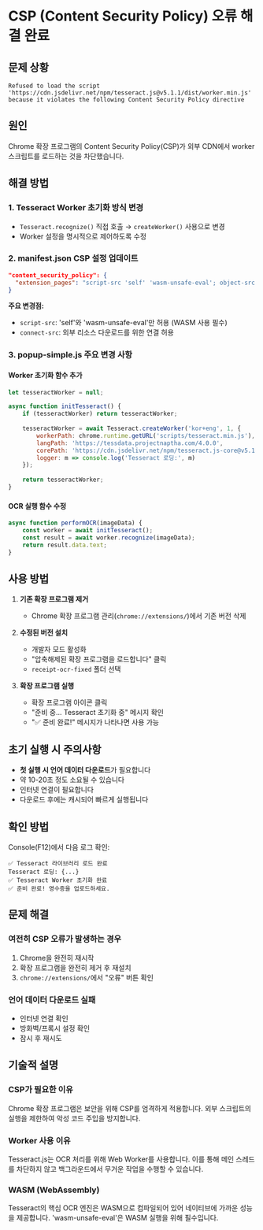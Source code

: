 # CSP (Content Security Policy) 오류 해결 완료

## 문제 상황
```
Refused to load the script 'https://cdn.jsdelivr.net/npm/tesseract.js@v5.1.1/dist/worker.min.js' 
because it violates the following Content Security Policy directive
```

## 원인
Chrome 확장 프로그램의 Content Security Policy(CSP)가 외부 CDN에서 worker 스크립트를 로드하는 것을 차단했습니다.

## 해결 방법

### 1. Tesseract Worker 초기화 방식 변경
- `Tesseract.recognize()` 직접 호출 → `createWorker()` 사용으로 변경
- Worker 설정을 명시적으로 제어하도록 수정

### 2. manifest.json CSP 설정 업데이트
```json
"content_security_policy": {
  "extension_pages": "script-src 'self' 'wasm-unsafe-eval'; object-src 'self'; connect-src https://cdn.jsdelivr.net https://tessdata.projectnaptha.com https://unpkg.com"
}
```

**주요 변경점:**
- `script-src`: 'self'와 'wasm-unsafe-eval'만 허용 (WASM 사용 필수)
- `connect-src`: 외부 리소스 다운로드를 위한 연결 허용

### 3. popup-simple.js 주요 변경 사항

#### Worker 초기화 함수 추가
```javascript
let tesseractWorker = null;

async function initTesseract() {
    if (tesseractWorker) return tesseractWorker;
    
    tesseractWorker = await Tesseract.createWorker('kor+eng', 1, {
        workerPath: chrome.runtime.getURL('scripts/tesseract.min.js'),
        langPath: 'https://tessdata.projectnaptha.com/4.0.0',
        corePath: 'https://cdn.jsdelivr.net/npm/tesseract.js-core@v5.1.0/tesseract-core.wasm.js',
        logger: m => console.log('Tesseract 로딩:', m)
    });
    
    return tesseractWorker;
}
```

#### OCR 실행 함수 수정
```javascript
async function performOCR(imageData) {
    const worker = await initTesseract();
    const result = await worker.recognize(imageData);
    return result.data.text;
}
```

## 사용 방법

1. **기존 확장 프로그램 제거**
   - Chrome 확장 프로그램 관리(`chrome://extensions/`)에서 기존 버전 삭제

2. **수정된 버전 설치**
   - 개발자 모드 활성화
   - "압축해제된 확장 프로그램을 로드합니다" 클릭
   - `receipt-ocr-fixed` 폴더 선택

3. **확장 프로그램 실행**
   - 확장 프로그램 아이콘 클릭
   - "준비 중... Tesseract 초기화 중" 메시지 확인
   - "✅ 준비 완료!" 메시지가 나타나면 사용 가능

## 초기 실행 시 주의사항

- **첫 실행 시 언어 데이터 다운로드**가 필요합니다
- 약 10-20초 정도 소요될 수 있습니다
- 인터넷 연결이 필요합니다
- 다운로드 후에는 캐시되어 빠르게 실행됩니다

## 확인 방법

Console(F12)에서 다음 로그 확인:
```
✅ Tesseract 라이브러리 로드 완료
Tesseract 로딩: {...}
✅ Tesseract Worker 초기화 완료
✅ 준비 완료! 영수증을 업로드하세요.
```

## 문제 해결

### 여전히 CSP 오류가 발생하는 경우
1. Chrome을 완전히 재시작
2. 확장 프로그램을 완전히 제거 후 재설치
3. `chrome://extensions/`에서 "오류" 버튼 확인

### 언어 데이터 다운로드 실패
- 인터넷 연결 확인
- 방화벽/프록시 설정 확인
- 잠시 후 재시도

## 기술적 설명

### CSP가 필요한 이유
Chrome 확장 프로그램은 보안을 위해 CSP를 엄격하게 적용합니다. 외부 스크립트의 실행을 제한하여 악성 코드 주입을 방지합니다.

### Worker 사용 이유
Tesseract.js는 OCR 처리를 위해 Web Worker를 사용합니다. 이를 통해 메인 스레드를 차단하지 않고 백그라운드에서 무거운 작업을 수행할 수 있습니다.

### WASM (WebAssembly)
Tesseract의 핵심 OCR 엔진은 WASM으로 컴파일되어 있어 네이티브에 가까운 성능을 제공합니다. 'wasm-unsafe-eval'은 WASM 실행을 위해 필수입니다.
